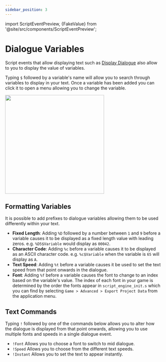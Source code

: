 ```yaml
---
sidebar_position: 3
---
```


import ScriptEventPreview, {FakeValue} from '@site/src/components/ScriptEventPreview';

# Dialogue Variables

Script events that allow displaying text such as [Display Dialogue](/docs/scripting/script-glossary/dialogue-menus) also allow to you to display the value of variables.

Typing `$` followed by a variable's name will allow you to search through variables to display in your text. Once a variable has been added you can click it to open a menu allowing you to change the variable.

<div className="drop-shadow margin-bottom"><img src="/img/screenshots/dialogue-variables.gif" width="320" className="clip-bottom" /></div>

## Formatting Variables

It is possible to add prefixes to dialogue variables allowing them to be used differently within your text.

- **Fixed Length**: Adding `%D` followed by a number between `1` and `9` before a variable causes it to be displayed as a fixed length value with leading zeros. e.g. `%D5$Variable` would display as `00042`.
- **Character Code**: Adding `%c` before a variable causes it to be displayed as an ASCII character code. e.g. `%c$Variable` when the variable is `65` will display as `A`.
- **Text Speed**: Adding `%t` before a variable causes it be used to set the text speed from that point onwards in the dialogue.
- **Font**: Adding `%f` before a variable causes the font to change to an index based on the variable's value. The index of each font in your game is determined by the order the fonts appear in `script_engine_init.s` which you can find by selecting `Game > Advanced > Export Project Data` from the application menu.

## Text Commands

Typing `!` followed by one of the commands below allows you to alter how the dialogue is displayed from that point onwards, allowing you to use multiple fonts and speeds in a single dialogue event.

- `!Font` Allows you to choose a font to switch to mid dialogue.
- `!Speed` Allows you to choose from the different text speeds.
- `!Instant` Allows you to set the text to appear instantly.
